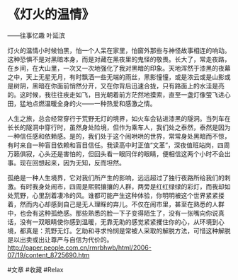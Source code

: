 # 《灯火的温情》
——往事忆趣
叶延滨

灯火的温情小时候怕黑，怕一个人呆在家里，怕窗外那些与神怪故事相连的响动。这种恐惧不是对黑暗本身，而是对藏在黑夜里的鬼怪的敬畏。长大了，常走夜路，在乡间，在大山里，一次又一次地强化了我对黑暗的印象。天地浑然于漆黑的夜幕之中，天上无星无月，有时飘洒一些无端的雨丝，黑影憧憧，或是浓云或是山影或是树阴，黑暗在你面前悄然分开，又在你背后迅速合拢，只有路面上的水洼是亮的。这时候，我往往疾走如飞，目光朝着前方茫然地摸索，直至一盏灯像萤飞进心田，猛地点燃温暖全身的火——一种热爱和感激之情。

人生之旅，总会经常穿行于荒野无灯的境界，如火车会钻进漆黑的隧洞。当列车在长长的隧洞中穿行时，虽然身处险境，但作为乘车人，我们处之泰然，泰然是因为一种信任感和依赖感。是的，我们处于这个闹哄哄的世界，常常身处黑暗而不惊，有时来自一种盲目依赖和盲目信任。我读高中时正值“文革”，深夜值班站岗，四周万籁俱寂，心头还是害怕的，但回头看一眼同伴的眼睛，便相信这两个小时不会出事。现在回想起来，因为无知，反而坦然。

孤绝是一种人生境界，它对我们所产生的影响，远远超过了独行夜路所给我们的刺激。有时我身处闹市，四周是熙熙攘攘的人群，两旁是红红绿绿的彩灯，而我却如处荒野，心里刮着凄冷的风。谁都可能产生这种体验，你明明被这个世界紧紧搂着，然而内心却感到自己是无人理睬的弃儿。不仅在闹市里，甚至在熟悉的人群中，也会有这种孤绝感。那些熟悉的脸一下子变得陌生了，没有一张嘴向你说真话，没有一双眼睛使你感到温暖，无靠无助的感觉紧紧攫住你的心，从环境到心境，都真是：荒野无灯。乞助和寻求怜悯是常被人采取的解脱方法，可惜这种解脱是以出卖或出让尊严与自信为代价的。
http://paper.people.com.cn/rmrbhwb/html/2006-07/19/content_8725690.htm

#文章 #收藏 #Relax